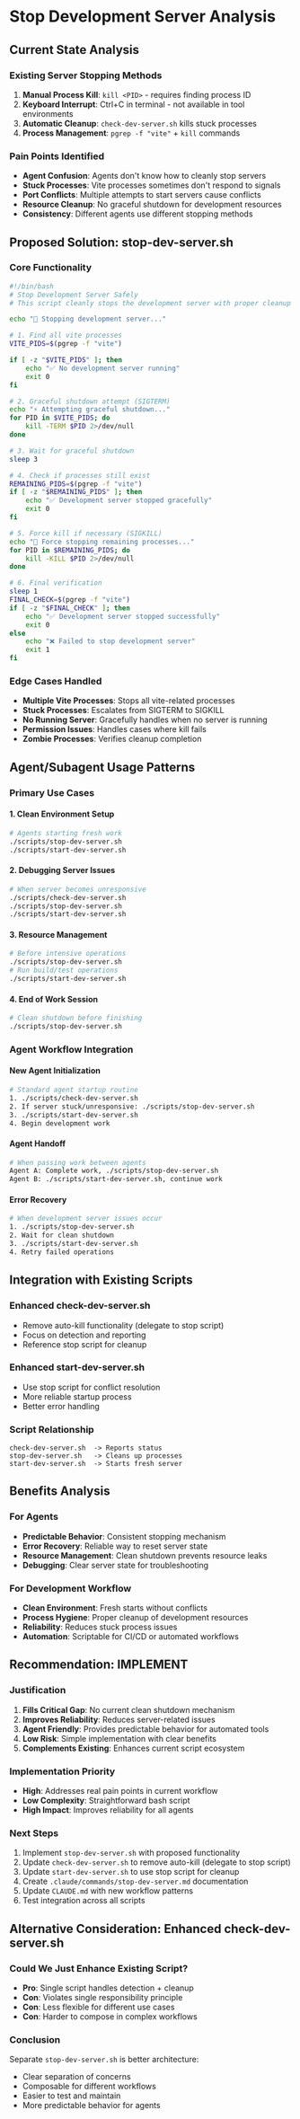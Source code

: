 # Stop Development Server Analysis

## Current State Analysis

### Existing Server Stopping Methods
1. **Manual Process Kill**: `kill <PID>` - requires finding process ID
2. **Keyboard Interrupt**: Ctrl+C in terminal - not available in tool environments
3. **Automatic Cleanup**: `check-dev-server.sh` kills stuck processes
4. **Process Management**: `pgrep -f "vite"` + `kill` commands

### Pain Points Identified
- **Agent Confusion**: Agents don't know how to cleanly stop servers
- **Stuck Processes**: Vite processes sometimes don't respond to signals
- **Port Conflicts**: Multiple attempts to start servers cause conflicts
- **Resource Cleanup**: No graceful shutdown for development resources
- **Consistency**: Different agents use different stopping methods

## Proposed Solution: stop-dev-server.sh

### Core Functionality
```bash
#!/bin/bash
# Stop Development Server Safely
# This script cleanly stops the development server with proper cleanup

echo "🛑 Stopping development server..."

# 1. Find all vite processes
VITE_PIDS=$(pgrep -f "vite")

if [ -z "$VITE_PIDS" ]; then
    echo "✅ No development server running"
    exit 0
fi

# 2. Graceful shutdown attempt (SIGTERM)
echo "⚡ Attempting graceful shutdown..."
for PID in $VITE_PIDS; do
    kill -TERM $PID 2>/dev/null
done

# 3. Wait for graceful shutdown
sleep 3

# 4. Check if processes still exist
REMAINING_PIDS=$(pgrep -f "vite")
if [ -z "$REMAINING_PIDS" ]; then
    echo "✅ Development server stopped gracefully"
    exit 0
fi

# 5. Force kill if necessary (SIGKILL)
echo "🔨 Force stopping remaining processes..."
for PID in $REMAINING_PIDS; do
    kill -KILL $PID 2>/dev/null
done

# 6. Final verification
sleep 1
FINAL_CHECK=$(pgrep -f "vite")
if [ -z "$FINAL_CHECK" ]; then
    echo "✅ Development server stopped successfully"
    exit 0
else
    echo "❌ Failed to stop development server"
    exit 1
fi
```

### Edge Cases Handled
- **Multiple Vite Processes**: Stops all vite-related processes
- **Stuck Processes**: Escalates from SIGTERM to SIGKILL
- **No Running Server**: Gracefully handles when no server is running
- **Permission Issues**: Handles cases where kill fails
- **Zombie Processes**: Verifies cleanup completion

## Agent/Subagent Usage Patterns

### Primary Use Cases

#### 1. **Clean Environment Setup**
```bash
# Agents starting fresh work
./scripts/stop-dev-server.sh
./scripts/start-dev-server.sh
```

#### 2. **Debugging Server Issues**
```bash
# When server becomes unresponsive
./scripts/check-dev-server.sh
./scripts/stop-dev-server.sh
./scripts/start-dev-server.sh
```

#### 3. **Resource Management**
```bash
# Before intensive operations
./scripts/stop-dev-server.sh
# Run build/test operations
./scripts/start-dev-server.sh
```

#### 4. **End of Work Session**
```bash
# Clean shutdown before finishing
./scripts/stop-dev-server.sh
```

### Agent Workflow Integration

#### **New Agent Initialization**
```bash
# Standard agent startup routine
1. ./scripts/check-dev-server.sh
2. If server stuck/unresponsive: ./scripts/stop-dev-server.sh
3. ./scripts/start-dev-server.sh
4. Begin development work
```

#### **Agent Handoff**
```bash
# When passing work between agents
Agent A: Complete work, ./scripts/stop-dev-server.sh
Agent B: ./scripts/start-dev-server.sh, continue work
```

#### **Error Recovery**
```bash
# When development server issues occur
1. ./scripts/stop-dev-server.sh
2. Wait for clean shutdown
3. ./scripts/start-dev-server.sh
4. Retry failed operations
```

## Integration with Existing Scripts

### Enhanced check-dev-server.sh
- Remove auto-kill functionality (delegate to stop script)
- Focus on detection and reporting
- Reference stop script for cleanup

### Enhanced start-dev-server.sh
- Use stop script for conflict resolution
- More reliable startup process
- Better error handling

### Script Relationship
```
check-dev-server.sh  -> Reports status
stop-dev-server.sh   -> Cleans up processes
start-dev-server.sh  -> Starts fresh server
```

## Benefits Analysis

### For Agents
- **Predictable Behavior**: Consistent stopping mechanism
- **Error Recovery**: Reliable way to reset server state
- **Resource Management**: Clean shutdown prevents resource leaks
- **Debugging**: Clear server state for troubleshooting

### For Development Workflow
- **Clean Environment**: Fresh starts without conflicts
- **Process Hygiene**: Proper cleanup of development resources
- **Reliability**: Reduces stuck process issues
- **Automation**: Scriptable for CI/CD or automated workflows

## Recommendation: IMPLEMENT

### Justification
1. **Fills Critical Gap**: No current clean shutdown mechanism
2. **Improves Reliability**: Reduces server-related issues
3. **Agent Friendly**: Provides predictable behavior for automated tools
4. **Low Risk**: Simple implementation with clear benefits
5. **Complements Existing**: Enhances current script ecosystem

### Implementation Priority
- **High**: Addresses real pain points in current workflow
- **Low Complexity**: Straightforward bash script
- **High Impact**: Improves reliability for all agents

### Next Steps
1. Implement `stop-dev-server.sh` with proposed functionality
2. Update `check-dev-server.sh` to remove auto-kill (delegate to stop script)
3. Update `start-dev-server.sh` to use stop script for cleanup
4. Create `.claude/commands/stop-dev-server.md` documentation
5. Update `CLAUDE.md` with new workflow patterns
6. Test integration across all scripts

## Alternative Consideration: Enhanced check-dev-server.sh

### Could We Just Enhance Existing Script?
- **Pro**: Single script handles detection + cleanup
- **Con**: Violates single responsibility principle
- **Con**: Less flexible for different use cases
- **Con**: Harder to compose in complex workflows

### Conclusion
Separate `stop-dev-server.sh` is better architecture:
- Clear separation of concerns
- Composable for different workflows
- Easier to test and maintain
- More predictable behavior for agents